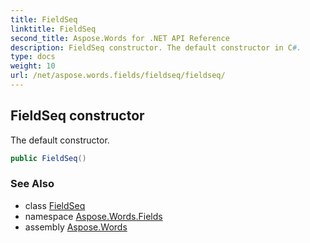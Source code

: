 ```yaml
---
title: FieldSeq
linktitle: FieldSeq
second_title: Aspose.Words for .NET API Reference
description: FieldSeq constructor. The default constructor in C#.
type: docs
weight: 10
url: /net/aspose.words.fields/fieldseq/fieldseq/
---
```

## FieldSeq constructor

The default constructor.

```csharp
public FieldSeq()
```

### See Also

* class [FieldSeq](../)
* namespace [Aspose.Words.Fields](../../fieldseq/)
* assembly [Aspose.Words](../../../)
